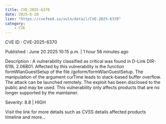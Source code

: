 ```yaml
---
title: CVE-2025-6370
date: 2025-6-20
lien: "https://cvefeed.io/vuln/detail/CVE-2025-6370"
category:
    - CVE
---
```


CVE ID : CVE-2025-6370

Published :  June 20
2025
10:15 p.m. | 1 hour
56 minutes ago

Description : A vulnerability classified as critical was found in D-Link DIR-619L 2.06B01. Affected by this vulnerability is the function formWlanGuestSetup of the file /goform/formWlanGuestSetup. The manipulation of the argument curTime leads to stack-based buffer overflow. The attack can be launched remotely. The exploit has been disclosed to the public and may be used. This vulnerability only affects products that are no longer supported by the maintainer.

Severity: 8.8 | HIGH

Visit the link for more details
such as CVSS details
affected products
timeline
and more...
